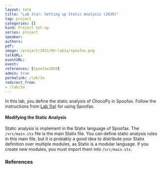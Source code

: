 ```yaml
---
layout: talk
title: "Lab 3(a): Setting up Static Analysis (2020)"
tag: project
categories: []
kind: Project Set-up
series: project
speaker:
authors:
pdf:
image: /project/2021/00-lab1a/spoofax.png
talkURL:
eventURL:
event:
references: [Spoofax2020]
admin: true
permalink: /lab/3a
redirect_from:
- /lab/3a
---
```


In this lab, you define the static analysis of ChocoPy in Spoofax.
Follow the instructions from [Lab 1(a)]({{site.baseurl}}/lab/1a/) for using Spoofax.

#### Modifying the Static Analysis

Static analysis is implement in the Statix language of Spoofax.
The `/src/main.stx` file is the main Statix file.
You can define static analysis rules in this main file, but it is probably a good idea to distribute your Statix definition over multiple modules, as Statix is a modular language.
If you create new modules, you must import them into `/src/main.stx`.

### References
